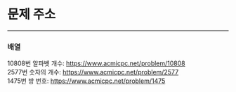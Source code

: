 # 문제 주소
---  
### 배열  
10808번 알파벳 개수: https://www.acmicpc.net/problem/10808  
 2577번 숫자의 개수: https://www.acmicpc.net/problem/2577  
 1475번 방 번호: https://www.acmicpc.net/problem/1475  
